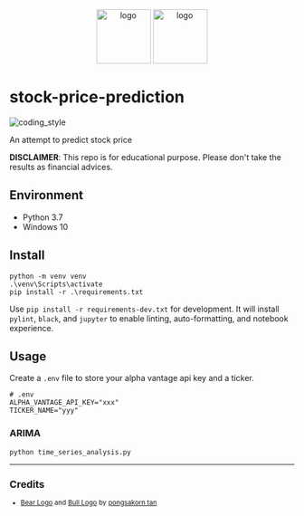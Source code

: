 <div align="center">
    <img src="https://cdn3.iconfinder.com/data/icons/animal-flat-colors/64/bear-512.png" alt="logo" height="96">
    <img src="https://cdn3.iconfinder.com/data/icons/animal-flat-colors/64/bufalo-512.png" alt="logo" height="96">
</div>

# stock-price-prediction

![coding_style](https://img.shields.io/badge/code%20style-black-000000.svg)

An attempt to predict stock price

**DISCLAIMER**: This repo is for educational purpose. Please don't take the results as financial advices.

## Environment

- Python 3.7
- Windows 10

## Install

    python -m venv venv
    .\venv\Scripts\activate
    pip install -r .\requirements.txt

Use `pip install -r requirements-dev.txt` for development.
It will install `pylint`, `black`, and `jupyter` to enable linting, auto-formatting, and notebook experience.

## Usage

Create a `.env` file to store your alpha vantage api key and a ticker.

    # .env
    ALPHA_VANTAGE_API_KEY="xxx"
    TICKER_NAME="yyy"

### ARIMA

    python time_series_analysis.py

<hr>

<sup>

## Credits

- [Bear Logo][1] and [Bull Logo][2] by [pongsakorn tan][3]

</sup>

[1]: https://www.iconfinder.com/icons/4591876/animal_bear_carnivore_cartoon_fauna_head_zoo_icon
[2]: https://www.iconfinder.com/icons/4591900/animal_buffalo_cape_cartoon_fauna_herbivore_zoo_icon
[3]: https://www.iconfinder.com/kerismaker
